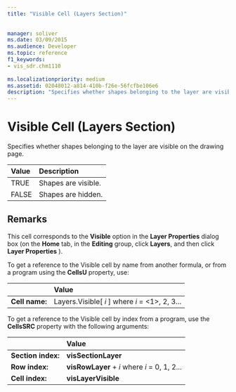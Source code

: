 ```yaml
---
title: "Visible Cell (Layers Section)"
 
 
manager: soliver
ms.date: 03/09/2015
ms.audience: Developer
ms.topic: reference
f1_keywords:
- vis_sdr.chm1110
 
ms.localizationpriority: medium
ms.assetid: 02048012-a814-410b-f26e-56fcfbe106e6
description: "Specifies whether shapes belonging to the layer are visible on the drawing page."
---
```


# Visible Cell (Layers Section)

Specifies whether shapes belonging to the layer are visible on the drawing page.
  
|**Value**|**Description**|
|:-----|:-----|
|TRUE  <br/> |Shapes are visible. |
|FALSE  <br/> |Shapes are hidden. |
   
## Remarks

This cell corresponds to the **Visible** option in the **Layer Properties** dialog box (on the **Home** tab, in the **Editing** group, click **Layers**, and then click **Layer Properties** ). 
  
To get a reference to the Visible cell by name from another formula, or from a program using the **CellsU** property, use: 
  
||Value |
|:-----|:-----|
|**Cell name:**  <br/> |Layers.Visible[ *i*  ] where  *i*  = <1>, 2, 3... |
   
To get a reference to the Visible cell by index from a program, use the **CellsSRC** property with the following arguments: 
  
||Value |
|:-----|:-----|
|**Section index:**  <br/> |**visSectionLayer** <br/> |
|**Row index:**  <br/> |**visRowLayer** +  *i*  where  *i*  = 0, 1, 2... |
|**Cell index:**  <br/> |**visLayerVisible** <br/> |
   


